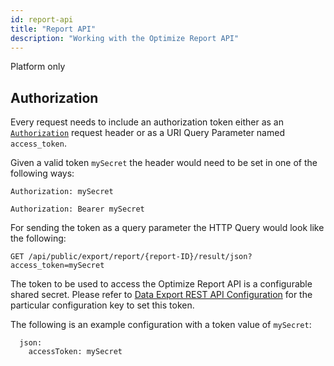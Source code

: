 ```yaml
---
id: report-api
title: "Report API"
description: "Working with the Optimize Report API"
---
```


<span class="badge badge--platform">Platform only</span>


## Authorization

Every request needs to include an authorization token 
either as an [`Authorization`](https://tools.ietf.org/html/rfc7235#section-4.2) request header or as a URI Query Parameter named `access_token`.

Given a valid token `mySecret` the header would need to be set in one of the following ways:
```
Authorization: mySecret
```
```
Authorization: Bearer mySecret
```
For sending the token as a query parameter the HTTP Query would look like the following:
```
GET /api/public/export/report/{report-ID}/result/json?access_token=mySecret
```

The token to be used to access the Optimize Report API is a configurable shared secret.
Please refer to [Data Export REST API Configuration](./../../setup/configuration.md/#other) 
for the particular configuration key to set this token.

The following is an example configuration with a token value of `mySecret`:

      json:
        accessToken: mySecret